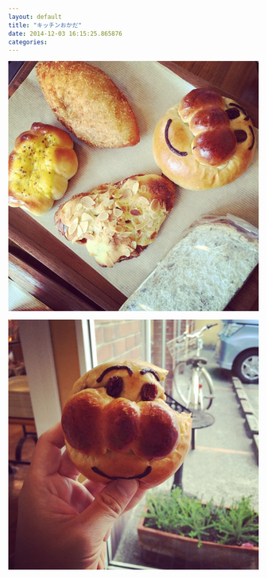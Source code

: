 ```yaml
---
layout: default
title: "キッチンおかだ"
date: 2014-12-03 16:15:25.865876
categories: 
---
```


![](/assets/images/201410/1169968_1492388424348769_1801901245_n.jpg)

![](/assets/images/201410/891514_302141416652710_1108981464_n.jpg)


